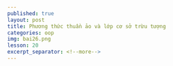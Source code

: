 ```yaml
---
published: true
layout: post
title: Phương thức thuần ảo và lớp cơ sở trừu tượng
categories: oop
img: bai26.png
lesson: 20
excerpt_separator: <!--more-->
---
```

